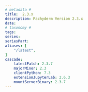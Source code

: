 ```yaml
---
# metadata # 
title:  2.3.x
description: Pachyderm Version 2.3.x 
date: 
# taxonomy #
tags:
series:
seriesPart:
aliases: [
    "/latest",
]
cascade:
    latestPatch: 2.3.7
    majorMinor: 2.3
    clientPython: 7.3
    extensionJupyterLab: 2.6.3
    mountServerBinary: 2.3.7
---
```

